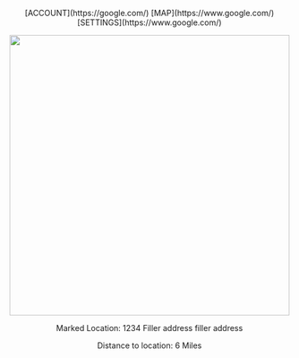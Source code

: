 <p align="center"> [ACCOUNT](https://google.com/)  [MAP](https://www.google.com/)  [SETTINGS](https://www.google.com/) 
 
 <p align="center">
 <img src="https://live.staticflickr.com/31/40919010_157eb18de1_b.jpg" width="500" height="500">


<p align="center">
Marked Location: 1234 Filler address filler address

 
<p align="center">
Distance to location: 6 Miles

